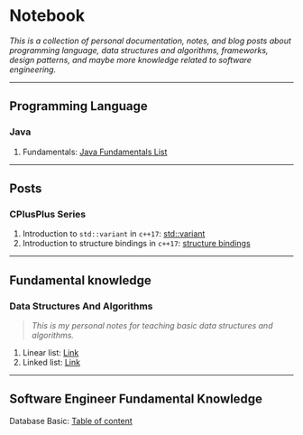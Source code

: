 
# Notebook

*This is a collection of personal documentation, notes, and blog posts about programming language, data structures and algorithms, frameworks, design patterns, and maybe more knowledge related to software engineering.*

---

## Programming Language

### Java

1. Fundamentals: [Java Fundamentals List](programming-language/java/Fundamentals/README.md)

---

## Posts

### CPlusPlus Series

1. Introduction to `std::variant` in `c++17`: [std::variant](posts/cpp-series/std-variant/README.md)
2. Introduction to structure bindings in `c++17`: [structure bindings](posts/cpp-series/structure-bindings/README.md)

---

## Fundamental knowledge

### Data Structures And Algorithms

> *This is my personal notes for teaching basic data structures and algorithms.*

1. Linear list: [Link](knowledge/data-structures-and-algorithms/linear-list/README.md)
2. Linked list: [Link](knowledge/data-structures-and-algorithms/linked-list/README.md)

---

## Software Engineer Fundamental Knowledge

Database Basic: [Table of content](SoftwareEngineerCore/Database/README.md)
